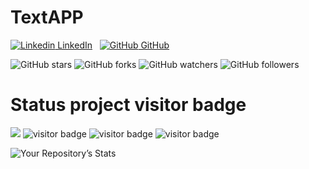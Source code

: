 # TextAPP


[![Linkedin](https://i.stack.imgur.com/gVE0j.png) LinkedIn](https://www.linkedin.com/)
&nbsp;
[![GitHub](https://i.stack.imgur.com/tskMh.png) GitHub](https://github.com/)

![GitHub stars](https://img.shields.io/github/stars/USER/REPOSITORY?style=social)
![GitHub forks](https://img.shields.io/github/forks/USER/REPOSITORY?style=social)
![GitHub watchers](https://img.shields.io/github/watchers/USER/REPOSITORY?style=social)
![GitHub followers](https://img.shields.io/github/followers/USER?style=social)


# Status project visitor badge
![](https://vistr.dev/badge?repo=tds01088.TextAP)
![visitor badge](https://visitor-badge.glitch.me/badge?page_id=tds01088.visitor-badge&left_color=red&right_color=green)
![visitor badge](https://visitor-badge.glitch.me/badge?page_id=tds01088.visitor-badge)
![visitor badge](https://visitor-badge.glitch.me/badge?page_id=tds01088.visitor-badge&left_color=red&right_color=green&left_text=HelloVisitors)


![Your Repository’s Stats](https://github-readme-stats.vercel.app/api?username=tds01088&show_icons=true)
